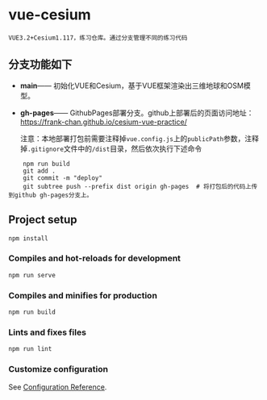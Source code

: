 # vue-cesium
    VUE3.2+Cesium1.117，练习仓库。通过分支管理不同的练习代码

## 分支功能如下
* **main**—— 初始化VUE和Cesium，基于VUE框架渲染出三维地球和OSM模型。 

* **gh-pages**—— GithubPages部署分支。github上部署后的页面访问地址：https://frank-chan.github.io/cesium-vue-practice/
    
    注意：本地部署打包前需要注释掉`vue.config.js`上的`publicPath`参数，注释掉`.gitignore`文件中的`/dist`目录，然后依次执行下述命令
```
    npm run build
    git add .
    git commit -m "deploy"
    git subtree push --prefix dist origin gh-pages  # 将打包后的代码上传到github gh-pages分支上。
```

## Project setup
```
npm install
```

### Compiles and hot-reloads for development
```
npm run serve
```

### Compiles and minifies for production
```
npm run build
```

### Lints and fixes files
```
npm run lint
```

### Customize configuration
See [Configuration Reference](https://cli.vuejs.org/config/).

